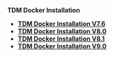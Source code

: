 <strong>TDM Docker Installation<strong>

<ul>
<li><a href="/articles/98_maintenance_and_operational/Installations/Docker/TDM/TDM_Docker_Installation_V7.6.md">TDM Docker Installation V7.6</a></li>   
<li><a href="/articles/98_maintenance_and_operational/Installations/Docker/TDM/TDM_Docker_Installation_V8.0.md">TDM Docker Installation V8.0</a></li>
<li><a href="/articles/98_maintenance_and_operational/Installations/Docker/TDM/TDM_Docker_Installation_V8.1.md">TDM Docker Installation V8.1</a></li>
<li><a href="/articles/98_maintenance_and_operational/Installations/Docker/TDM/TDM_Docker_Installation_V9.0.md">TDM Docker Installation V9.0</a></li>




</ul>
